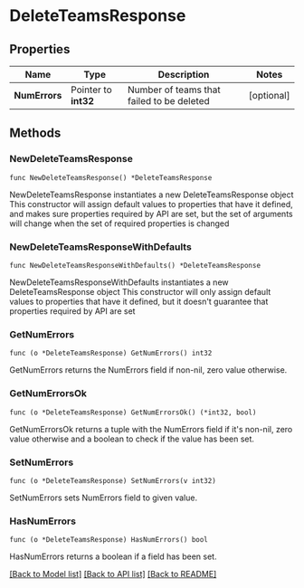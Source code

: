 # DeleteTeamsResponse

## Properties

Name | Type | Description | Notes
------------ | ------------- | ------------- | -------------
**NumErrors** | Pointer to **int32** | Number of teams that failed to be deleted | [optional] 

## Methods

### NewDeleteTeamsResponse

`func NewDeleteTeamsResponse() *DeleteTeamsResponse`

NewDeleteTeamsResponse instantiates a new DeleteTeamsResponse object
This constructor will assign default values to properties that have it defined,
and makes sure properties required by API are set, but the set of arguments
will change when the set of required properties is changed

### NewDeleteTeamsResponseWithDefaults

`func NewDeleteTeamsResponseWithDefaults() *DeleteTeamsResponse`

NewDeleteTeamsResponseWithDefaults instantiates a new DeleteTeamsResponse object
This constructor will only assign default values to properties that have it defined,
but it doesn't guarantee that properties required by API are set

### GetNumErrors

`func (o *DeleteTeamsResponse) GetNumErrors() int32`

GetNumErrors returns the NumErrors field if non-nil, zero value otherwise.

### GetNumErrorsOk

`func (o *DeleteTeamsResponse) GetNumErrorsOk() (*int32, bool)`

GetNumErrorsOk returns a tuple with the NumErrors field if it's non-nil, zero value otherwise
and a boolean to check if the value has been set.

### SetNumErrors

`func (o *DeleteTeamsResponse) SetNumErrors(v int32)`

SetNumErrors sets NumErrors field to given value.

### HasNumErrors

`func (o *DeleteTeamsResponse) HasNumErrors() bool`

HasNumErrors returns a boolean if a field has been set.


[[Back to Model list]](../README.md#documentation-for-models) [[Back to API list]](../README.md#documentation-for-api-endpoints) [[Back to README]](../README.md)


